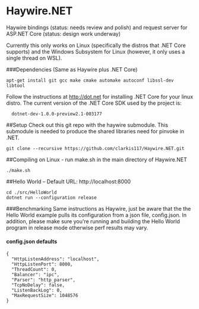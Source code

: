 # Haywire.NET

Haywire bindings (status: needs review and polish) and request server for ASP.NET Core (status: design work underway)

Currently this only works on Linux (specifically the distros that .NET Core supports) and the Windows Subsystem for Linux (however, it only uses a single thread on WSL).

###Dependencies (Same as Haywire plus .NET Core)
```
apt-get install git gcc make cmake automake autoconf libssl-dev libtool
```
Follow the instructions at http://dot.net for installing .NET Core for your linux distro. The current version of the .NET Core SDK used by the project is:
```
  dotnet-dev-1.0.0-preview2.1-003177
```


##Setup
Check out this git repo with the haywire submodule. This submodule is needed to produce the shared libraries need for pinvoke in .NET.
```
git clone --recursive https://github.com/clarkis117/Haywire.NET.git
```

##Compiling on Linux - run make.sh in the main directory of Haywire.NET
```
./make.sh
```

##Hello World – Default URL: http://localhost:8000
```
cd ./src/HelloWorld
dotnet run --configuration release
```

###Benchmarking 
Same instructions as Haywire, just be aware that the the Hello World example pulls its configuration from a json file, config.json. In addition, please make sure you're running and building the Hello World program in release mode otherwise perf results may vary.

#### config.json defaults
```
{
  "HttpListenAddress": "localhost",
  "HttpListenPort": 8000,
  "ThreadCount": 0,
  "Balancer": "ipc",
  "Parser": "http_parser",
  "TcpNoDelay": false,
  "ListenBackLog": 0,
  "MaxRequestSize": 1048576
}
```
